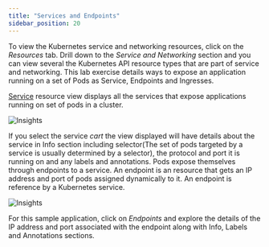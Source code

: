 ```yaml
---
title: "Services and Endpoints"
sidebar_position: 20
---
```

To view the Kubernetes service and networking resources, click on the <i>Resources</i> tab. Drill down to the <i>Service and Networking</i> section and you can view several the Kubernetes API resource types that are part of service and networking. This lab exercise details ways to expose an application running on a set of Pods as Service, Endpoints and Ingresses.

[Service](https://kubernetes.io/docs/concepts/services-networking/service/) resource view displays all the services that expose applications running on set of pods in a cluster.

![Insights](/img/resource-view/service-view.jpg)

If you select the service <i>cart</i> the view displayed will have details about the service in Info section including selector(The set of pods targeted by a service is usually determined by a selector), the protocol and port it is running on and any labels and annotations.
Pods expose themselves through endpoints to a service. An endpoint is an resource that gets an IP address and port of pods assigned dynamically to it. An endpoint is reference by a Kubernetes service.

![Insights](/img/resource-view/service-endpoint.png)

For this sample application, click on <i> Endpoints</i> and explore the details of the IP address and port associated with the endpoint along with Info, Labels and Annotations sections.
